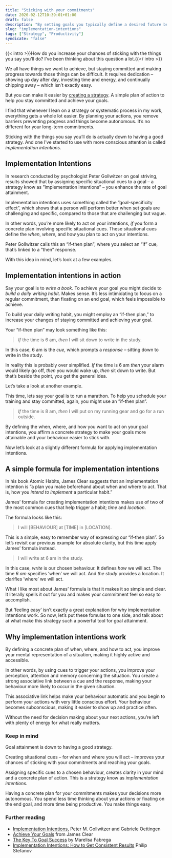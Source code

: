 ```yaml
---
title: "Sticking with your commitments"
date: 2020-02-12T10:39:01+01:00
draft: false
description: "By setting goals you typically define a desired future behaviour or specific outcome. But goal setting doesn’t provide any kind of plan to help you achieve your goals. A strategy known as _Implementation Intentions_ can help."
slug: "implementation-intentions"
tags: ["Strategy", "Productivity"]
syndicate: "false"
---
```


{{< intro >}}How do you increase your chances of sticking with the things you say you’ll do? I’ve been thinking about this question a lot.{{</ intro >}}

We all have things we want to achieve, but staying committed and making progress towards those things can be difficult. It requires dedication – showing up day after day, investing time and energy, and continually chipping away – which isn’t exactly easy.

But you can make it easier by [creating a strategy](https://twitter.com/JamesClear/status/1226551114935472129). A simple plan of action to help you stay committed and achieve your goals.

I find that whenever I lean on a strategy or systematic process in my work, everything gets a whole lot easier. By planning your actions, you remove barriers preventing progress and things become autonomous. It’s no different for your long-term commitments.

Sticking with the things you say you’ll do is actually down to having a good strategy. And one I’ve started to use with more conscious attention is called _implementation intentions_.

## Implementation Intentions

In research conducted by psychologist Peter Gollwitzer on goal striving, results showed that by assigning specific situational cues to a goal – a strategy know as ”implementation intentions” – you enhance the rate of goal attainment.

Implementation intentions uses something called the ”goal-specificity effect”, which shows that a person will perform better when set goals are challenging and specific, compared to those that are challenging but vague.

In other words, you’re more likely to act on your intentions, _if_ you form a concrete plan involving specific situational cues. These situational cues define the _when_, _where_, and _how_ you plan to act on your intentions.

Peter Gollwitzer calls this an “if-then plan”; where you select an “if” cue, that’s linked to a “then” response.

With this idea in mind, let’s look at a few examples.

## Implementation intentions in action

Say your goal is to _write a book_. To achieve your goal you might decide to _build a daily writing habit_. Makes sense. It’s less intimidating to focus on a regular commitment, than fixating on an end goal, which feels impossible to achieve.

To build your daily writing habit, you might employ an “if-then plan,” to increase your changes of staying committed and achieving your goal.

Your ”if-then plan” may look something like this:

> _If_ the time is 6 am, _then_ I will sit down to write in the study.

In this case, 6 am is the _cue_, which prompts a _response_ – sitting down to write in the study.

In reality this is probably over simplified. _If_ the time is 6 am _then_ your alarm would likely go off, _then_ you would wake up, _then_ sit down to write. But that’s beside the point, you get the general idea.

Let’s take a look at another example.

This time, lets say your goal is to run a marathon. To help you schedule your training and stay committed, again, you might use an ”if-then plan”.

> _If_ the time is 8 am, _then_ I will put on my running gear and go for a run outside.

By defining the when, where, and how you want to act on your goal intentions, you affirm a concrete strategy to make your goals more attainable and your behaviour easier to stick with.

Now let’s look at a slightly different formula for applying implementation intentions.

## A simple formula for implementation intentions

In his book Atomic Habits, James Clear suggests that an implementation intention is ”a plan you make beforehand about when and where to act. That is, how you _intend to implement_ a particular habit.”

James’ formula for creating implementation intentions makes use of two of the most common cues that help trigger a habit; _time_ and _location_.

The formula looks like this:

> I will [BEHAVIOUR] at [TIME] in [LOCATION].

This is a simple, easy to remember way of expressing our “if-then plan”. So let’s revisit our previous example for absolute clarity, but this time apply James’ formula instead.

> I will write at 6 am in the study.

In this case, _write_ is our chosen behaviour. It defines _how_ we will act. The time _6 am_ specifies ‘when’ we will act. And _the study_ provides a location. It clarifies ’where’ we will act.

What I like most about James’ formula is that it makes it so simple and clear. It literally spells it out for you and makes your commitment feel so easy to accomplish.

But ‘feeling easy’ isn’t exactly a great explanation for why implementation intentions work. So now, let’s put these fomulas to one side, and talk about at what make this strategy such a powerful tool for goal attainment.

## Why implementation intentions work

By defining a concrete plan of when, where, and how to act, you improve your mental representation of a situation, making it highly active and accessible.

In other words, by using cues to trigger your actions, you improve your perception, attention and memory concerning the situation. You create a strong associative link between a cue and the response, making your behaviour more likely to occur in the given situation.

This associative link helps make your behaviour automatic and you begin to perform your actions with very little conscious effort. Your behaviour becomes subconscious, making it easier to show up and practice often.

Without the need for decision making about your next actions, you’re left with plenty of energy for what really matters.

### Keep in mind

Goal attainment is down to having a good strategy.

Creating situational cues – for when and where you will act – improves your chances of sticking with your commitments and reaching your goals.

Assigning specific cues to a chosen behaviour, creates clarity in your mind and a concrete plan of action. This is a strategy know as _implementation intentions_.

Having a concrete plan for your commitments makes your decisions more autonomous. You spend less time thinking about your actions or fixating on the end goal, and more time being productive. You make things easy.

### Further reading

- [Implementation Intentions](https://psych.nyu.edu/oettingen/Gollwitzer,%20P.%20M.,%20&%20Oettingen,%20G.%20%282013%29.%20In%20%20M.%20Gellman%20&%20J.%20R.%20Turner%20%28Eds.%29.pdf), Peter M. Gollwitzer and Gabriele Oettingen
- [Achieve Your Goals](https://jamesclear.com/implementation-intentions) from James Clear
- [The Key To Goal Success](https://daringtolivefully.com/implementation-intentions) by Marelisa Fabrega
- [Implementation Intentions: How to Get Consistent Results](https://www.thinkinglifter.com/implementation-intentions/) Philip Stefanov

